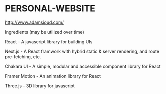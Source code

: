 # PERSONAL-WEBSITE



http://www.adamsioud.com/

Ingredients (may be utilized over time)

React - A javascript library for building UIs 

Next.js - A React framwork with hybrid static & server rendering, and route pre-fetching, etc.

Chakara UI - A simple, modular and accessible component library for React

Framer Motion - An animation library for React

Three.js - 3D library for javascript



